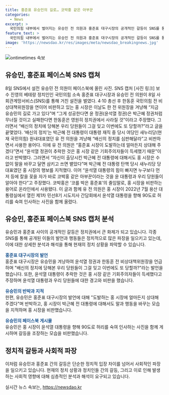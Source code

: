 ```yaml
---
title: 홍준표 유승민의 길로… 코박홍 같은 아부꾼
categories:
  - News
excerpt: >
  국민의힘 내부에서 벌어지는 유승민 전 의원과 홍준표 대구시장의 공개적인 갈등이 SNS를 통해 이어졌다. 두 정치인은 서로를 비판하고 공격하는 발언을 연이어 했으며, 그 과정에서 박근혜 전 대통령과 윤석열 대통령의 이름도 언급되었다. 이에 유 전 의원은 홍 시장을 향해 도발적인 발언을 했고, 강경한 반발을 보였다. 또한, 이 갈등의 배경에는 전 대통령에 대한 사진까지 등장하며, 논란을 불러일으키고 있다.
feature_text: >
  국민의힘 내부에서 벌어지는 유승민 전 의원과 홍준표 대구시장의 공개적인 갈등이 SNS를 통해 이어졌다. 두 정치인은 서로를 비판하고 공격하는 발언을 연이어 했으며, 그 과정에서 박근혜 전 대통령과 윤석열 대통령의 이름도 언급되었다. 이에 유 전 의원은 홍 시장을 향해 도발적인 발언을 했고, 강경한 반발을 보였다. 또한, 이 갈등의 배경에는 전 대통령에 대한 사진까지 등장하며, 논란을 불러일으키고 있다.
image: 'https://newsdao.kr/res/images/meta/newsdao_breakingnews.jpg'
---
```


<p><img src="https://newsdao.kr/res/images/meta/newsdao_breakingnews.jpg" alt="ontimetimes 속보" /></p>

<h2 data-ke-size="size26">유승민, 홍준표 페이스북 SNS 캡쳐</h2>

<p>8일 SNS에서 설전 유승민 전 의원이 페이스북에 올린 사진. SNS 캡처 [사진 링크] 보수 진영의 베테랑 정치인인 국민의힘 소속 홍준표 대구시장과 유승민 전 의원이 8일 사회관계망서비스(SNS)를 통해 거친 설전을 벌였다. 4·10 총선 후 한동훈 국민의힘 전 비상대책위원장을 연이어 비판하고 있는 홍 시장은 이날도 한 전 위원장을 겨냥해 “지금 유승민의 길로 가고 있다”며 “그게 성공한다면 윤 정권(윤석열 정권)은 박근혜 정권처럼 무너질 것이고 실패한다면 한동훈은 영원히 정치권에서 사라질 것”이라고 주장했다. 그러면서 “배신의 정치에 당해본 우리 당원들이 그걸 잊고 이번에도 또 당할까?”라고 글을 끝맺었다. ‘배신의 정치’는 박근혜 전 대통령이 대통령 재직 중 당시 여당인 새누리당(현재 국민의힘) 원내대표였던 유 전 의원을 겨냥해 “배신의 정치를 심판해달라”고 비판하면서 사용한 용어다. 이에 유 전 의원은 “홍준표 시장이 도발하는데 얼마든지 상대해 주겠다”면서 “윤석열 정권이 추락한 것은 홍 시장 같은 기회주의자들이 득세했기 때문”이라고 반박했다. 그러면서 “자신이 출당시킨 박근혜 전 대통령에 대해서도 홍 시장은 수없이 말을 바꾸고 달면 삼키고 쓰면 뱉았다”며 박근혜 전 대통령 탄핵 당시 새누리당 당 대표였던 홍 시장의 행보를 지적했다. 이어 “윤석열 대통령의 힘이 빠지면 누구보다 먼저 등에 칼을 꽂을 자가 바로 코박홍 같은 아부꾼이라는 것을 윤 대통령과 우리 당원들이 알아야 한다”고 주장했다. 코박홍은 ‘코를 박은 홍준표’의 줄임말로, 홍 시장을 비판하는 용어로 온라인에서 사용됐다. 이 글과 함께 유 전 의원은 홍 시장이 2022년 7월 용산 대통령실에서 열린 제1차 민선8기 시도지사 간담회에서 윤석열 대통령을 향해 90도로 허리를 숙여 인사하는 사진을 함께 올렸다.</p>

<h2 data-ke-size="size26">유승민, 홍준표 페이스북 SNS 캡처 분석</h2>

<p>유승민과 홍준표 사이의 공개적인 갈등은 정치권에서 큰 화제가 되고 있습니다. 각종 SNS를 통해 공개된 이들의 발언과 행동들은 정치적으로 많은 파장을 일으키고 있는데, 이에 대한 상세한 분석과 해석을 통해 현재의 정치 상황을 파악할 수 있습니다.</p>

<p><b><span style="color: #1a5490;">홍준표 대구시장의 발언</span></b><br>
홍준표 대구시장은 유승민을 겨냥하여 윤석열 정권과 한동훈 전 비상대책위원장을 언급하며 "배신의 정치에 당해본 우리 당원들이 그걸 잊고 이번에도 또 당할까?"라는 발언을 했습니다. 또한, 윤석열 대통령이 추락한 것은 홍 시장 같은 기회주의자들이 득세했다고 주장하며 윤석열 대통령과 우리 당원들에 대한 경고와 비판을 했습니다.</p>

<p><b><span style="color: #1a5490;">유승민의 반박과 지적</span></b><br>
한편, 유승민은 홍준표 대구시장의 발언에 대해 "도발하는 홍 시장에 얼마든지 상대해 주겠다"며 반박하고, 홍 시장이 박근혜 전 대통령에 대해서도 말과 행동을 바꾸는 모습을 지적하며 홍 시장을 비판했습니다.</p>

<p><b><span style="color: #1a5490;">유승민의 페이스북 게시물</span></b><br>
유승민은 홍 시장이 윤석열 대통령을 향해 90도로 허리를 숙여 인사하는 사진을 함께 게시하며 갈등을 조장하는 모습을 비판했습니다.</p>

<h2 data-ke-size="size26">정치적 갈등과 사회적 파장</h2>

<p>이처럼 유승민과 홍준표 간의 갈등은 단순한 정치적 입장 차이를 넘어서 사회적인 파장을 일으키고 있습니다. 현재의 정치 상황과 정치인들 간의 갈등, 그리고 이로 인해 발생하는 사회적 영향에 대해 심층적인 분석과 해석이 요구되고 있습니다.</p>
실시간 뉴스 속보는, <a href="https://newsdao.kr" rel="dofollow">https://newsdao.kr</a>


